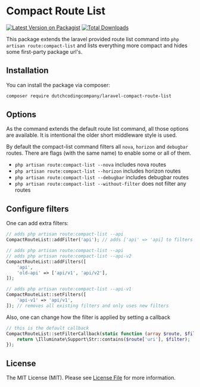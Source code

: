 # Compact Route List

[![Latest Version on Packagist](https://img.shields.io/packagist/v/dutchcodingcompany/laravel-compact-route-list.svg?style=flat-square)](https://packagist.org/packages/dutchcodingcompany/laravel-compact-route-list)
[![Total Downloads](https://img.shields.io/packagist/dt/dutchcodingcompany/laravel-compact-route-list.svg?style=flat-square)](https://packagist.org/packages/dutchcodingcompany/laravel-compact-route-list)

This package extends the laravel provided route list command into `php artisan route:compact-list` and lists everything more compact and hides some first-party package url's.

## Installation

You can install the package via composer:

```bash
composer require dutchcodingcompany/laravel-compact-route-list
```

## Options
As the command extends the default route list command, all those options are available. It is intentional the older short middleware style is used.

By default the compact-list command filters all `nova`, `horizon` and `debugbar` routes. There are flags (with the same name) to enable some or all of them.

- `php artisan route:compact-list --nova` includes nova routes
- `php artisan route:compact-list --horizon` includes horizon routes
- `php artisan route:compact-list --debugbar` includes debugbar routes
- `php artisan route:compact-list --without-filter` does not filter any routes

## Configure filters
One can add extra filters:
```php
// adds php artisan route:compact-list --api
CompactRouteList::addFilter('api'); // adds ['api' => 'api] to filters

// adds php artisan route:compact-list --api
// adds php artisan route:compact-list --api-v2
CompactRouteList::addFilters([
    'api',
    'old-api' => ['api/v1', 'api/v2'],
]);

// adds php artisan route:compact-list --api-v1
CompactRouteList::setFilters([
    'api-v1' => 'api/v1',
]); // removes all existing filters and only uses new filters
```

Also, one can change how the filter is applied by setting a callback
```php
// this is the default callback
CompactRouteList::setFilterCallback(static function (array $route, $filter): bool {
    return \Illuminate\Support\Str::contains($route['uri'], $filter);
});
```

## License

The MIT License (MIT). Please see [License File](LICENSE.md) for more information.